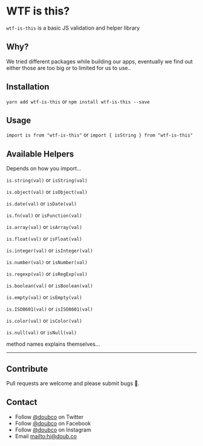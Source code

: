 # WTF is this?

`wtf-is-this` is a basic JS validation and helper library

## Why?

We tried different packages while building our apps, eventually we find out either those are too big or to limited for us to use..

## Installation

`yarn add wtf-is-this` or `npm install wtf-is-this --save`

## Usage

`import is from "wtf-is-this"` or `import { isString } from "wtf-is-this"`

## Available Helpers

Depends on how you import...

`is.string(val)` or `isString(val)`

`is.object(val)` or `isObject(val)`

`is.date(val)` or `isDate(val)`

`is.fn(val)` or `isFunction(val)`

`is.array(val)` or `isArray(val)`

`is.float(val)` or `isFloat(val)`

`is.integer(val)` or `isInteger(val)`

`is.number(val)` or `isNumber(val)`

`is.regexp(val)` or `isRegExp(val)`

`is.boolean(val)` or `isBoolean(val)`

`is.empty(val)` or `isEmpty(val)`

`is.ISO8601(val)` or `isISO8601(val)`

`is.color(val)` or `isColor(val)`

`is.null(val)` or `isNull(val)`

method names explains themselves...

---

## Contribute

Pull requests are welcome and please submit bugs 🐛.

## Contact

- Follow [@doubco](https://twitter.com/doubco) on Twitter
- Follow [@doubco](http://facebook.com/doubco) on Facebook
- Follow [@doubco](http://instagram.com/doubco) on Instagram
- Email <mailto:hi@doub.co>
